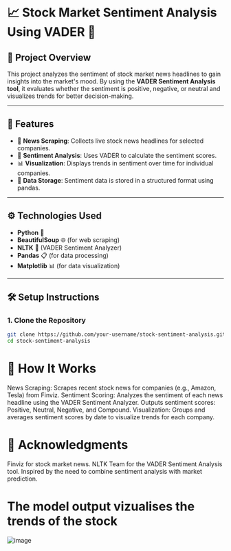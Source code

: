 # 📈 Stock Market Sentiment Analysis Using VADER 📰

## 🌟 Project Overview
This project analyzes the sentiment of stock market news headlines to gain insights into the market's mood. By using the **VADER Sentiment Analysis tool**, it evaluates whether the sentiment is positive, negative, or neutral and visualizes trends for better decision-making. 

---

## 🚀 Features
- 📰 **News Scraping**: Collects live stock news headlines for selected companies.  
- 🎯 **Sentiment Analysis**: Uses VADER to calculate the sentiment scores.  
- 📊 **Visualization**: Displays trends in sentiment over time for individual companies.  
- 📂 **Data Storage**: Sentiment data is stored in a structured format using pandas.

---

## ⚙️ Technologies Used
- **Python** 🐍
- **BeautifulSoup** 🌐 (for web scraping)  
- **NLTK** 🧠 (VADER Sentiment Analyzer)  
- **Pandas** 📋 (for data processing)  
- **Matplotlib** 📊 (for data visualization)  

---

## 🛠️ Setup Instructions
### 1. Clone the Repository
```bash
git clone https://github.com/your-username/stock-sentiment-analysis.git
cd stock-sentiment-analysis
```
# 📝 How It Works
News Scraping:
Scrapes recent stock news for companies (e.g., Amazon, Tesla) from Finviz.
Sentiment Scoring:
Analyzes the sentiment of each news headline using the VADER Sentiment Analyzer.
Outputs sentiment scores: Positive, Neutral, Negative, and Compound.
Visualization:
Groups and averages sentiment scores by date to visualize trends for each company.
# 🙌 Acknowledgments
Finviz for stock market news.
NLTK Team for the VADER Sentiment Analysis tool.
Inspired by the need to combine sentiment analysis with market prediction.

# The model output vizualises the trends of the stock

![image](https://github.com/user-attachments/assets/69f509ef-264f-4672-b7b7-7660a0d9b7d8)
